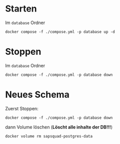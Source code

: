 # Starten
Im `database` Ordner
```shell
docker compose -f ./compose.yml -p database up -d
```

# Stoppen
Im `database` Ordner
```shell
docker compose -f ./compose.yml -p database down
```

# Neues Schema
Zuerst Stoppen:
```shell
docker compose -f ./compose.yml -p database down
```
dann Volume löschen (**Löscht alle inhalte der DB!!!**)
```shell
docker volume rm sapsquad-postgres-data
```
